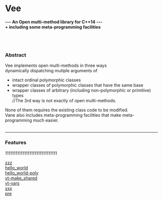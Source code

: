# Vee




**---  An Open multi-method library for C++14 ---  
     + including some meta-programming facilities**  
&nbsp;  
&nbsp;  
&nbsp;  
### Abstract
Vee implements
open multi-methods in three ways  
dynamically dispatching mutiple arguments of  
- intact ordinal polymorphic classes
- wrapper classes of polymorphic classes that have the same base
- wrapper classes of arbitrary (including non-polymorphic or primitive) types  
  //The 3rd way is not exactly of open multi-methods.

None of them requires the existing class code to be modified.  
Vane also includes meta-programming facilities that make meta-programming much easier.
&nbsp;  
&nbsp;  

****

### Features

111111111111111111111111111111

[zzz](zzz.md)  
[hello_world](hello_world.md)  
[hello_world-poly](hello_world-poly.md)  
[vt-make_shared](vt-make_shared.md)  
[vt-vars](vt-vars.md)  
[xxx](xxx.md)  
[pre](pre.md)  

